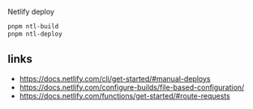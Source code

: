 Netlify deploy

```sh
pnpm ntl-build
pnpm ntl-deploy
```

## links

- https://docs.netlify.com/cli/get-started/#manual-deploys
- https://docs.netlify.com/configure-builds/file-based-configuration/
- https://docs.netlify.com/functions/get-started/#route-requests
